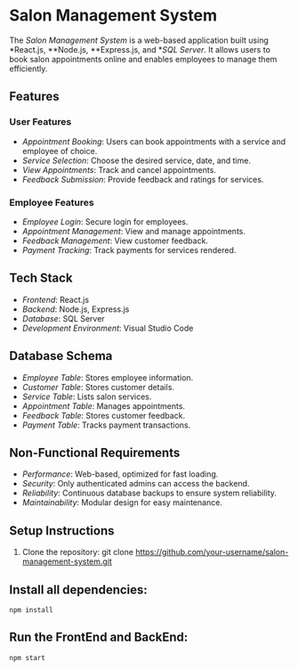 # Salon Management System

The *Salon Management System* is a web-based application built using *React.js, **Node.js, **Express.js, and **SQL Server*. It allows users to book salon appointments online and enables employees to manage them efficiently.

## Features

### User Features
- *Appointment Booking*: Users can book appointments with a service and employee of choice.
- *Service Selection*: Choose the desired service, date, and time.
- *View Appointments*: Track and cancel appointments.
- *Feedback Submission*: Provide feedback and ratings for services.

### Employee Features
- *Employee Login*: Secure login for employees.
- *Appointment Management*: View and manage appointments.
- *Feedback Management*: View customer feedback.
- *Payment Tracking*: Track payments for services rendered.

## Tech Stack
- *Frontend*: React.js
- *Backend*: Node.js, Express.js
- *Database*: SQL Server
- *Development Environment*: Visual Studio Code

## Database Schema
- *Employee Table*: Stores employee information.
- *Customer Table*: Stores customer details.
- *Service Table*: Lists salon services.
- *Appointment Table*: Manages appointments.
- *Feedback Table*: Stores customer feedback.
- *Payment Table*: Tracks payment transactions.

## Non-Functional Requirements
- *Performance*: Web-based, optimized for fast loading.
- *Security*: Only authenticated admins can access the backend.
- *Reliability*: Continuous database backups to ensure system reliability.
- *Maintainability*: Modular design for easy maintenance.

## Setup Instructions

1. Clone the repository:
   git clone https://github.com/your-username/salon-management-system.git
   
## Install all dependencies:
    npm install
## Run the FrontEnd and BackEnd:
    npm start 

